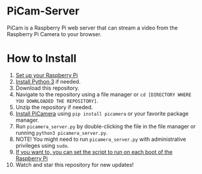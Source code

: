 # PiCam-Server
PiCam is a Raspberry Pi web server that can stream a video from the Raspberry Pi Camera to your browser.

# How to Install
1. [Set up your Raspberry Pi](https://www.raspberrypi.org/documentation/installation/)
2. [Install Python 3](https://realpython.com/installing-python/) if needed.
3. Download this repository.
4. Navigate to the repository using a file manager or `cd [DIRECTORY WHERE YOU DOWNLOADED THE REPOSITORY]`.
5. Unzip the repository if needed.
7. [Install PiCamera](https://pypi.org/project/picamera/) using `pip install picamera` or your favorite package manager.
6. Run `picamera_server.py` by double-clicking the file in the file manager or running `python3 picamera_server.py`.
  1. NOTE! You might need to run `picamera_server.py` with administrative privileges using `sudo`.
8. [If you want to, you can set the script to run on each boot of the Raspberry Pi](https://raspberrypi.stackexchange.com/questions/8734/execute-script-on-start-up)
9. Watch and star this repository for new updates!
